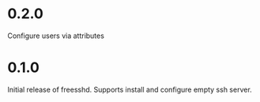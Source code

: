 # 0.2.0

Configure users via attributes

# 0.1.0

Initial release of freesshd. Supports install and configure empty ssh server.

